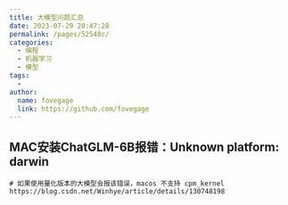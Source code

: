 ```yaml
---
title: 大模型问题汇总
date: 2023-07-29 20:47:28
permalink: /pages/52548c/
categories:
  - 编程
  - 机器学习
  - 模型
tags:
  - 
author: 
  name: fovegage
  link: https://github.com/fovegage
---
```

## MAC安装ChatGLM-6B报错：Unknown platform: darwin

```
# 如果使用量化版本的大模型会报该错误，macos 不支持 cpm_kernel
https://blog.csdn.net/Winhye/article/details/130748198
```